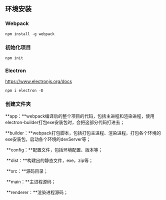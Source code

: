 ## 环境安装

### Webpack

```
npm install -g webpack
```



### 初始化项目

```
npm init
```

### Electron

https://www.electronjs.org/docs

```
npm i electron -D
```

### 创建文件夹

**app：**webpack编译后的整个项目的代码，包括主进程和渲染进程，使用electron-builder打包exe安装包时，会把这部分代码打进去；

​	**builder：**webpack打包脚本，包括打包主进程、渲染进程，打包各个环境的exe安装包，启动各个环境的devServer等；

​	**config：**配置文件，包括环境配置、版本等；

​	**dist：**构建出的静态文件，exe，zip等；

​	**src：**源码目录；

​		**main：**主进程源码；

​		**renderer：**渲染进程源码；



